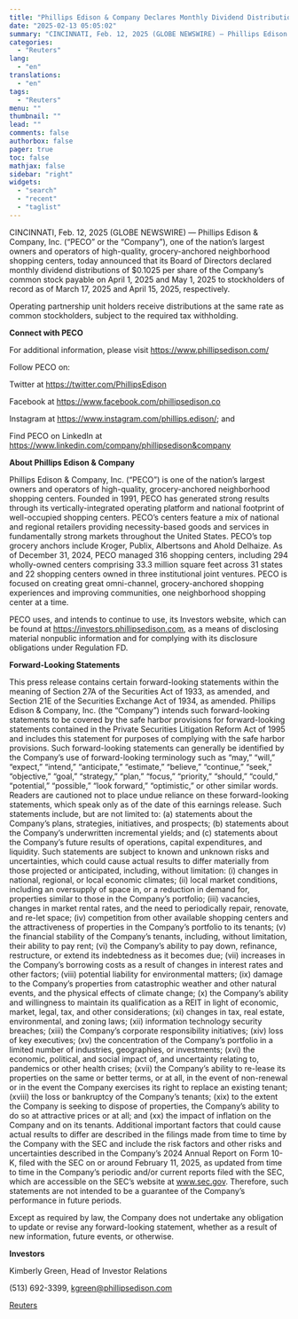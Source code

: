 ```yaml
---
title: "Phillips Edison & Company Declares Monthly Dividend Distributions"
date: "2025-02-13 05:05:02"
summary: "CINCINNATI, Feb. 12, 2025 (GLOBE NEWSWIRE) — Phillips Edison &amp; Company, Inc. (“PECO” or the “Company”), one of the nation’s largest owners and operators of high-quality, grocery-anchored neighborhood shopping centers, today announced that its Board of Directors declared monthly dividend distributions of $0.1025 per share of the Company’s common stock..."
categories:
  - "Reuters"
lang:
  - "en"
translations:
  - "en"
tags:
  - "Reuters"
menu: ""
thumbnail: ""
lead: ""
comments: false
authorbox: false
pager: true
toc: false
mathjax: false
sidebar: "right"
widgets:
  - "search"
  - "recent"
  - "taglist"
---
```


CINCINNATI, Feb. 12, 2025 (GLOBE NEWSWIRE) — Phillips Edison & Company, Inc. (“PECO” or the “Company”), one of the nation’s largest owners and operators of high-quality, grocery-anchored neighborhood shopping centers, today announced that its Board of Directors declared monthly dividend distributions of $0.1025 per share of the Company’s common stock payable on April 1, 2025 and May 1, 2025 to stockholders of record as of March 17, 2025 and April 15, 2025, respectively.

Operating partnership unit holders receive distributions at the same rate as common stockholders, subject to the required tax withholding.

**Connect with PECO** 

For additional information, please visit https://www.phillipsedison.com/

Follow PECO on:

Twitter at https://twitter.com/PhillipsEdison

Facebook at https://www.facebook.com/phillipsedison.co

Instagram at https://www.instagram.com/phillips.edison/; and

Find PECO on LinkedIn at https://www.linkedin.com/company/phillipsedison&company

**About Phillips Edison & Company**

Phillips Edison & Company, Inc. (“PECO”) is one of the nation’s largest owners and operators of high-quality, grocery-anchored neighborhood shopping centers. Founded in 1991, PECO has generated strong results through its vertically-integrated operating platform and national footprint of well-occupied shopping centers. PECO’s centers feature a mix of national and regional retailers providing necessity-based goods and services in fundamentally strong markets throughout the United States. PECO’s top grocery anchors include Kroger, Publix, Albertsons and Ahold Delhaize. As of December 31, 2024, PECO managed 316 shopping centers, including 294 wholly-owned centers comprising 33.3 million square feet across 31 states and 22 shopping centers owned in three institutional joint ventures. PECO is focused on creating great omni-channel, grocery-anchored shopping experiences and improving communities, one neighborhood shopping center at a time.

PECO uses, and intends to continue to use, its Investors website, which can be found at https://investors.phillipsedison.com, as a means of disclosing material nonpublic information and for complying with its disclosure obligations under Regulation FD.

**Forward-Looking Statements**

This press release contains certain forward-looking statements within the meaning of Section 27A of the Securities Act of 1933, as amended, and Section 21E of the Securities Exchange Act of 1934, as amended. Phillips Edison & Company, Inc. (the “Company”) intends such forward-looking statements to be covered by the safe harbor provisions for forward-looking statements contained in the Private Securities Litigation Reform Act of 1995 and includes this statement for purposes of complying with the safe harbor provisions. Such forward-looking statements can generally be identified by the Company’s use of forward-looking terminology such as “may,” “will,” “expect,” “intend,” “anticipate,” “estimate,” “believe,” “continue,” “seek,” “objective,” “goal,” “strategy,” “plan,” “focus,” “priority,” “should,” “could,” “potential,” “possible,” “look forward,” “optimistic,” or other similar words. Readers are cautioned not to place undue reliance on these forward-looking statements, which speak only as of the date of this earnings release. Such statements include, but are not limited to: (a) statements about the Company’s plans, strategies, initiatives, and prospects; (b) statements about the Company’s underwritten incremental yields; and (c) statements about the Company’s future results of operations, capital expenditures, and liquidity. Such statements are subject to known and unknown risks and uncertainties, which could cause actual results to differ materially from those projected or anticipated, including, without limitation: (i) changes in national, regional, or local economic climates; (ii) local market conditions, including an oversupply of space in, or a reduction in demand for, properties similar to those in the Company’s portfolio; (iii) vacancies, changes in market rental rates, and the need to periodically repair, renovate, and re-let space; (iv) competition from other available shopping centers and the attractiveness of properties in the Company’s portfolio to its tenants; (v) the financial stability of the Company’s tenants, including, without limitation, their ability to pay rent; (vi) the Company’s ability to pay down, refinance, restructure, or extend its indebtedness as it becomes due; (vii) increases in the Company’s borrowing costs as a result of changes in interest rates and other factors; (viii) potential liability for environmental matters; (ix) damage to the Company’s properties from catastrophic weather and other natural events, and the physical effects of climate change; (x) the Company’s ability and willingness to maintain its qualification as a REIT in light of economic, market, legal, tax, and other considerations; (xi) changes in tax, real estate, environmental, and zoning laws; (xii) information technology security breaches; (xiii) the Company’s corporate responsibility initiatives; (xiv) loss of key executives; (xv) the concentration of the Company’s portfolio in a limited number of industries, geographies, or investments; (xvi) the economic, political, and social impact of, and uncertainty relating to, pandemics or other health crises; (xvii) the Company’s ability to re-lease its properties on the same or better terms, or at all, in the event of non-renewal or in the event the Company exercises its right to replace an existing tenant; (xviii) the loss or bankruptcy of the Company’s tenants; (xix) to the extent the Company is seeking to dispose of properties, the Company’s ability to do so at attractive prices or at all; and (xx) the impact of inflation on the Company and on its tenants. Additional important factors that could cause actual results to differ are described in the filings made from time to time by the Company with the SEC and include the risk factors and other risks and uncertainties described in the Company’s 2024 Annual Report on Form 10-K, filed with the SEC on or around February 11, 2025, as updated from time to time in the Company’s periodic and/or current reports filed with the SEC, which are accessible on the SEC’s website at www.sec.gov. Therefore, such statements are not intended to be a guarantee of the Company’s performance in future periods.

Except as required by law, the Company does not undertake any obligation to update or revise any forward-looking statement, whether as a result of new information, future events, or otherwise.

**Investors** 

Kimberly Green, Head of Investor Relations

(513) 692-3399, kgreen@phillipsedison.com

[Reuters](https://www.tradingview.com/news/reuters.com,2025-02-12:newsml_GNXc68hBd:0-phillips-edison-company-declares-monthly-dividend-distributions/)
